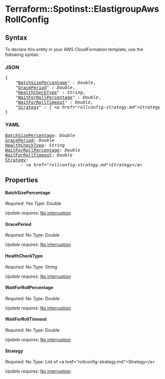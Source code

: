 # Terraform::Spotinst::ElastigroupAws RollConfig

## Syntax

To declare this entity in your AWS CloudFormation template, use the following syntax:

### JSON

<pre>
{
    "<a href="#batchsizepercentage" title="BatchSizePercentage">BatchSizePercentage</a>" : <i>Double</i>,
    "<a href="#graceperiod" title="GracePeriod">GracePeriod</a>" : <i>Double</i>,
    "<a href="#healthchecktype" title="HealthCheckType">HealthCheckType</a>" : <i>String</i>,
    "<a href="#waitforrollpercentage" title="WaitForRollPercentage">WaitForRollPercentage</a>" : <i>Double</i>,
    "<a href="#waitforrolltimeout" title="WaitForRollTimeout">WaitForRollTimeout</a>" : <i>Double</i>,
    "<a href="#strategy" title="Strategy">Strategy</a>" : <i>[ &lt;a href=&#34;rollconfig-strategy.md&#34;&gt;Strategy&lt;/a&gt;, ... ]</i>
}
</pre>

### YAML

<pre>
<a href="#batchsizepercentage" title="BatchSizePercentage">BatchSizePercentage</a>: <i>Double</i>
<a href="#graceperiod" title="GracePeriod">GracePeriod</a>: <i>Double</i>
<a href="#healthchecktype" title="HealthCheckType">HealthCheckType</a>: <i>String</i>
<a href="#waitforrollpercentage" title="WaitForRollPercentage">WaitForRollPercentage</a>: <i>Double</i>
<a href="#waitforrolltimeout" title="WaitForRollTimeout">WaitForRollTimeout</a>: <i>Double</i>
<a href="#strategy" title="Strategy">Strategy</a>: <i>
      - &lt;a href=&#34;rollconfig-strategy.md&#34;&gt;Strategy&lt;/a&gt;</i>
</pre>

## Properties

#### BatchSizePercentage

_Required_: Yes
_Type_: Double

_Update requires_: [No interruption](https://docs.aws.amazon.com/AWSCloudFormation/latest/UserGuide/using-cfn-updating-stacks-update-behaviors.html#update-no-interrupt)

#### GracePeriod

_Required_: No
_Type_: Double

_Update requires_: [No interruption](https://docs.aws.amazon.com/AWSCloudFormation/latest/UserGuide/using-cfn-updating-stacks-update-behaviors.html#update-no-interrupt)

#### HealthCheckType

_Required_: No
_Type_: String

_Update requires_: [No interruption](https://docs.aws.amazon.com/AWSCloudFormation/latest/UserGuide/using-cfn-updating-stacks-update-behaviors.html#update-no-interrupt)

#### WaitForRollPercentage

_Required_: No
_Type_: Double

_Update requires_: [No interruption](https://docs.aws.amazon.com/AWSCloudFormation/latest/UserGuide/using-cfn-updating-stacks-update-behaviors.html#update-no-interrupt)

#### WaitForRollTimeout

_Required_: No
_Type_: Double

_Update requires_: [No interruption](https://docs.aws.amazon.com/AWSCloudFormation/latest/UserGuide/using-cfn-updating-stacks-update-behaviors.html#update-no-interrupt)

#### Strategy

_Required_: No
_Type_: List of &lt;a href=&#34;rollconfig-strategy.md&#34;&gt;Strategy&lt;/a&gt;

_Update requires_: [No interruption](https://docs.aws.amazon.com/AWSCloudFormation/latest/UserGuide/using-cfn-updating-stacks-update-behaviors.html#update-no-interrupt)

